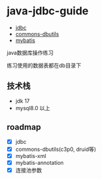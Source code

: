 # java-jdbc-guide
- [jdbc](https://dev.mysql.com/downloads/connector/j/)
- [commons-dbutils](https://commons.apache.org/proper/commons-dbutils/examples.html)
- [mybatis](https://mybatis.org/mybatis-3/zh_CN/getting-started.html)

java数据库操作练习

练习使用的数据表都在db目录下

## 技术栈
- jdk 17
- mysql8.0 以上

## roadmap
- [x] jdbc
- [x] commons-dbutils(c3p0, druid等)
- [x] mybatis-xml
- [x] mybatis-annotation
- [x] 连接池参数

